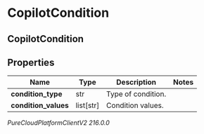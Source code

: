 # CopilotCondition

## CopilotCondition

## Properties

|Name | Type | Description | Notes|
|------------ | ------------- | ------------- | -------------|
| **condition_type** | str | Type of condition. | |
| **condition_values** | list[str] | Condition values. | |



_PureCloudPlatformClientV2 216.0.0_
